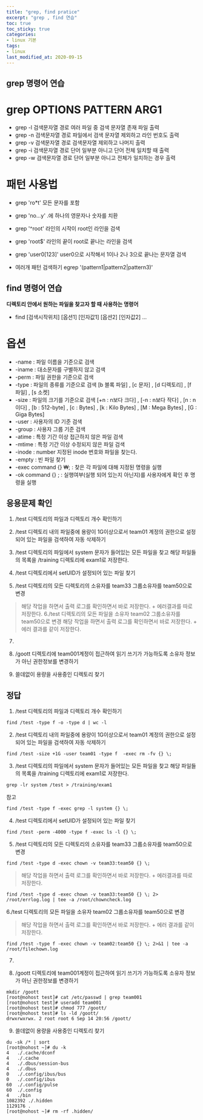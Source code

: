 ```yaml
---
title: "grep, find pratice"
excerpt: "grep , find 연습"
toc: true
toc_sticky: true
categories:
- linux 기본
tags:
- linux
last_modified_at: 2020-09-15
---
```

## grep 명령어 연습
# grep OPTIONS PATTERN ARG1
* grep -l 검색문자열 경로  여러 파일 중 검색 문자열 존재 파일 출력
* grep -n 검색문자열 경로  파일에서  검색 문자열 제외하고 라인 번호도 출력
* grep -v 검색문자열 경로  검색문자열 제외하고 나머지 출력
* grep -i 검색문자열 경로  단어 일부분 아니고 단어 전체 일치할 때 출력
* grep -w 검색문자열 경로  단어 일부분 아니고 전체가 일치하는 경우 출력

# 패턴 사용법
* grep 'ro*t'   모든 문자를 포함
* grep 'no...y' .에 하나의 영문자나 숫자를 치환
* grep '^root'  라인의 시작이 root인 라인을 검색
* grep 'root$'  라인의 끝이 root로 끝나는 라인을 검색
* grep 'user0[123]' user0으로 시작해서 1이나 2나 3으로 끝나는 문자열 검색

* 여러개 패턴 검색하기
egrep '(pattern1|pattern2|pattern3)'

## find 명령어 연습
**디렉토리 안에서 원하는 파일을 찾고자 할 때 사용하는 명령어**
* find [검색시작위치] [옵션1] [인자값1] [옵션2] [인자값2] ...

# 옵션
* -name  : 파일 이름을 기준으로 검색
* -iname : 대소문자를 구별하지 않고 검색
* -perm  : 파일 권한을 기준으로 검색
* -type  : 파일의 종류를 기준으로 검색
[b 블록 파일] , [c 문자] , [d 디렉토리] , [f 파일] , [s 소켓]
* -size  : 파일의 크기를 기준으로 검색
[+n : n보다 크다] , [-n : n보다 작다] , [n : n이다] , [b : 512-byte] , [c : Bytes] , [k : Kilo Bytes] , [M : Mega Bytes] , [G : Giga Bytes]
* -user  : 사용자의 ID 기준 검색
* -group : 사용자 그룹 기준 검색
* -atime  : 특정 기간 이상 접근하지 않은 파일 검색
* -mtime  : 특정 기간 이상 수정되지 않은 파일 검색
* -inode  : number 지정된 inode 번호와 파일을 찾는다.
* -empty  : 빈 파일 찾기
* -exec command {} ₩; : 찾은 각 파일에 대해 지정된 명령을 실행
* -ok command {} \;   : 실행여부(실행 되어 있는지 아닌지)를 사용자에게 확인 후 명령을 실행


## 응용문제 확인
1. /test 디렉토리의 파일과 디렉토리 개수 확인하기

2. /test 디렉토리 내의 파일중에 용량이 1G이상으로서 team01 계정의 권한으로 설정되어 있는 파일을 검색하여 자동 삭제하기

3. /test 디렉토리의 파일에서 system 문자가 들어있는 모든 파일을 찾고 해당 파일들의 목록을 /training 디렉토리에 exam1로 저장한다.

4. /test 디렉토리에서 setUID가 설정되어 있는 파일 찾기

5. /test 디렉토리의 모든 디렉토리의 소유자를 team33 그룹소유자를 team50으로 변경

> 해당 작업을 하면서 출력 로그를 확인하면서 바로 저장한다. + 에러결과를 따로 저장한다.
6./test 디렉토리의 모든 파일을 소유자 team02 그룹소유자를 team50으로 변경
> 해당 작업을 하면서 출력 로그를 확인하면서 바로 저장한다. + 에러 결과를 같이 저장한다.

7.

8. /goott 디렉토리에 team001계정이 접근하여 읽기 쓰기가 가능하도록 소유자 정보가 아닌 권한정보를 변경하기

9. 쓸데없이 용량을 사용중인 디렉토리 찾기

## 정답
1. /test 디렉토리의 파일과 디렉토리 개수 확인하기
```console
find /test -type f -o -type d | wc -l
```

2. /test 디렉토리 내의 파일중에 용량이 1G이상으로서 team01 계정의 권한으로 설정되어 있는 파일을 검색하여 자동 삭제하기
```console
find /test -size +1G -user team01 -type f  -exec rm -fv {} \;
```
3. /test 디렉토리의 파일에서 system 문자가 들어있는 모든 파일을 찾고 해당 파일들의 목록을 /training 디렉토리에 exam1로 저장한다.
```console
grep -lr system /test > /training/exam1
```
참고 
```console
find /test -type f -exec grep -l system {} \;
```
4. /test 디렉토리에서 setUID가 설정되어 있는 파일 찾기
```console
find /test -perm -4000 -type f -exec ls -l {} \;
```
5. /test 디렉토리의 모든 디렉토리의 소유자를 team33 그룹소유자를 team50으로 변경
```console
find /test -type d -exec chown -v team33:team50 {} \;
```
> 해당 작업을 하면서 출력 로그를 확인하면서 바로 저장한다. + 에러결과를 따로 저장한다.
```console
find /test -type d -exec chown -v team33:team50 {} \; 2> /root/errlog.log | tee -a /root/chowncheck.log
```

6./test 디렉토리의 모든 파일을 소유자 team02 그룹소유자를 team50으로 변경
> 해당 작업을 하면서 출력 로그를 확인하면서 바로 저장한다. + 에러 결과를 같이 저장한다.
```console
find /test -type f -exec chown -v team02:team50 {} \; 2>&1 | tee -a /root/filechown.log
```
7.

8. /goott 디렉토리에 team001계정이 접근하여 읽기 쓰기가 가능하도록 소유자 정보가 아닌 권한정보를 변경하기
```console
mkdir /goott
[root@nohost test]# cat /etc/passwd | grep team001
[root@nohost test]# useradd team001
[root@nohost test]# chmod 777 /goott/
[root@nohost test]# ls -ld /goott/
drwxrwxrwx. 2 root root 6 Sep 14 20:56 /goott/
```

9. 쓸데없이 용량을 사용중인 디렉토리 찾기
```console
du -sk /* | sort
[root@nohost ~]# du -k 
4	./.cache/dconf
4	./.cache
4	./.dbus/session-bus
4	./.dbus
0	./.config/ibus/bus
0	./.config/ibus
60	./.config/pulse
60	./.config
4	./bin
1082392	./.hidden
1129176	.
[root@nohost ~]# rm -rf .hidden/
```
